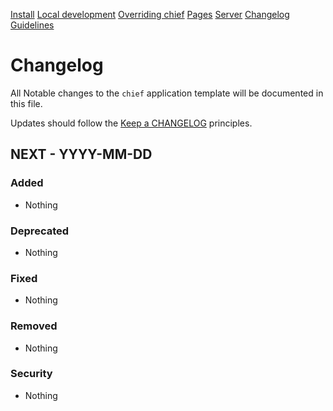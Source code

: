 [Install](index.md)
[Local development](chief-development.md)
[Overriding chief](overriding-chief.md)
[Pages](pages/index.md)
[Server](server.md)
[Changelog](CHANGELOG.md)
[Guidelines](GUIDELINES.md)
# Changelog

All Notable changes to the `chief` application template will be documented in this file.

Updates should follow the [Keep a CHANGELOG](http://keepachangelog.com/) principles.

## NEXT - YYYY-MM-DD

### Added
- Nothing

### Deprecated
- Nothing

### Fixed
- Nothing

### Removed
- Nothing

### Security
- Nothing
